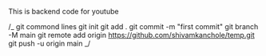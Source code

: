 This is backend code for youtube

/_ git commond lines
git init
git add .
git commit -m "first commit"
git branch -M main
git remote add origin https://github.com/shivamkanchole/temp.git
git push -u origin main
_/
